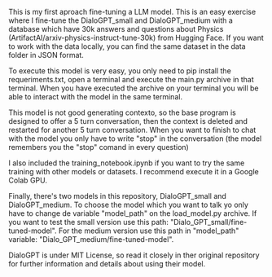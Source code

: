 This is my first aproach fine-tuning a LLM model.
This is an easy exercise  where I fine-tune the DialoGPT_small and DialoGPT_medium with a database which have 30k answers and questions about Physics (ArtifactAI/arxiv-physics-instruct-tune-30k) from Hugging Face. If you want to work with the data locally, you can find the same dataset in the data folder in JSON format.

To execute this model is very easy, you only need to pip install the requeriments.txt, open a terminal and execute the main.py archive in that terminal. When you have executed the archive on your terminal you will be able to interact with the model in the same terminal.

This model is not good generating contexto, so the base program is designed to offer a 5 turn conversation, then the context is deleted and restarted for another 5 turn conversation. When you want to finish to chat with the model you only have to write "stop" in the conversation (the model remembers you the "stop" comand in every question)

I also included the training_notebook.ipynb if you want to try the same training with other models or datasets. I recommend execute it in a Google Colab GPU.

Finally, there's two models in this repository, DialoGPT_small and DialoGPT_medium. To choose the model which you want to talk yo only have to change de variable "model_path" on the load_model.py archive. If you want to test the small version use this path: "Dialo_GPT_small/fine-tuned-model". For the medium version use this path in "model_path" variable: "Dialo_GPT_medium/fine-tuned-model".

DialoGPT is under MIT License, so read it closely in ther original repository for further information and details about using their model.


